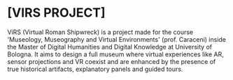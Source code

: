 # [VIRS PROJECT]

ViRS (Virtual Roman Shipwreck) is a project made for the course 'Museology, Museography and Virtual Environments' (prof. Caraceni) inside the Master of Digital Humanities and Digital Knowledge at University of Bologna. It aims to design a full museum where virtual experiences like AR, sensor projections and VR coexist and are enhanced by the presence of true historical artifacts, explanatory panels and guided tours.
